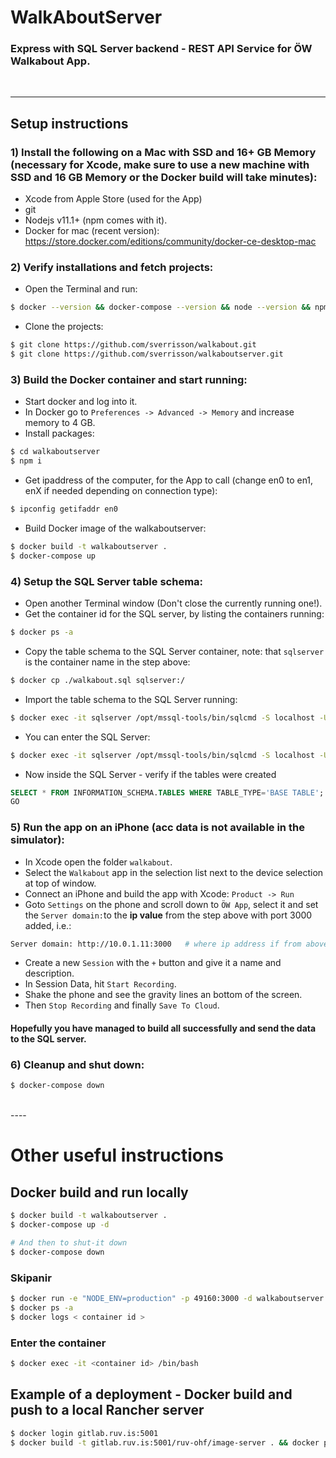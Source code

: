 # WalkAboutServer
### Express with SQL Server backend - REST API Service for ÖW Walkabout App.
<br />

----
## Setup instructions
### 1) Install the following on a Mac with SSD and 16+ GB Memory (necessary for Xcode, make sure to use a new machine with SSD and 16 GB Memory or the Docker build will take minutes):
* Xcode from Apple Store (used for the App)
* git
* Nodejs v11.1+ (npm comes with it). 
* Docker for mac (recent version): https://store.docker.com/editions/community/docker-ce-desktop-mac


### 2) Verify installations and fetch projects:
* Open the Terminal and run:
```bash
$ docker --version && docker-compose --version && node --version && npm --version
```
* Clone the projects:
```bash
$ git clone https://github.com/sverrisson/walkabout.git
$ git clone https://github.com/sverrisson/walkaboutserver.git
```

### 3) Build the Docker container and start running:
* Start docker and log into it.
* In Docker go to `Preferences -> Advanced -> Memory` and increase memory to 4 GB.
* Install packages:
```bash
$ cd walkaboutserver
$ npm i
```

* Get ipaddress of the computer, for the App to call (change en0 to en1, enX if needed depending on connection type):
```bash
$ ipconfig getifaddr en0
```

* Build Docker image of the walkaboutserver:
```bash
$ docker build -t walkaboutserver .
$ docker-compose up
```

### 4) Setup the SQL Server table schema:
* Open another Terminal window (Don't close the currently running one!).
* Get the container id for the SQL server, by listing the containers running:
```bash
$ docker ps -a 
```

* Copy the table schema to the SQL Server container, note: that `sqlserver` is the  container name in the step above:
```bash
$ docker cp ./walkabout.sql sqlserver:/  
```

* Import the table schema to the SQL Server running:
```bash
$ docker exec -it sqlserver /opt/mssql-tools/bin/sqlcmd -S localhost -U SA -P 'Walkaboutserver2018'  -i ./walkabout.sql
```

* You can enter the SQL Server:
```bash
$ docker exec -it sqlserver /opt/mssql-tools/bin/sqlcmd -S localhost -U SA -P 'Walkaboutserver2018'
```

* Now inside the SQL Server - verify if the tables were created
```sql
SELECT * FROM INFORMATION_SCHEMA.TABLES WHERE TABLE_TYPE='BASE TABLE';
GO
```

### 5) Run the app on an iPhone (acc data is not available in the simulator):
* In Xcode open the folder `walkabout`.
* Select the `Walkabout` app in the selection list next to the device selection at top of window.
* Connect an iPhone and build the app with Xcode: `Product -> Run`
* Goto `Settings` on the phone and scroll down to `ÖW App`, select it and set the `Server domain:`to the **ip value** from the step above with port 3000 added, i.e.:
```bash
Server domain: http://10.0.1.11:3000   # where ip address if from above
```
* Create a new `Session` with the `+` button and give it a name and description.
* In Session Data, hit `Start Recording`.
* Shake the phone and see the gravity lines an bottom of the screen.
* Then `Stop Recording` and finally `Save To Cloud`.

####  Hopefully you have managed to build all successfully and send the data to the SQL server.

### 6) Cleanup and shut down:
```bash
$ docker-compose down
```

<br/>
----

# Other useful instructions

## Docker build and run locally
```bash
$ docker build -t walkaboutserver .
$ docker-compose up -d

# And then to shut-it down
$ docker-compose down
```

### Skipanir
```bash
$ docker run -e "NODE_ENV=production" -p 49160:3000 -d walkaboutserver
$ docker ps -a
$ docker logs < container id >
```

### Enter the container
```bash
$ docker exec -it <container id> /bin/bash
```

## Example of a deployment - Docker build and push to a local Rancher server
```bash
$ docker login gitlab.ruv.is:5001
$ docker build -t gitlab.ruv.is:5001/ruv-ohf/image-server . && docker push gitlab.ruv.is:5001/ruv-ohf/image-server
```